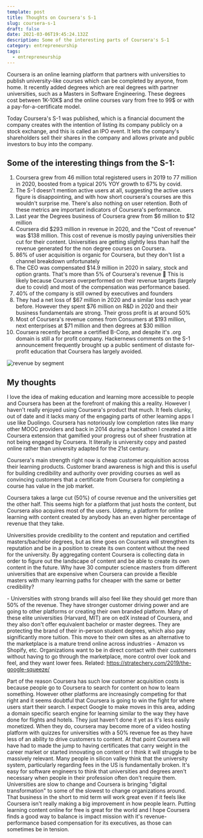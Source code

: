 ```yaml
---
template: post
title: Thoughts on Coursera's S-1
slug: coursera-s-1
draft: false
date: 2021-03-06T19:45:24.132Z
description: Some of the interesting parts of Coursera's S-1
category: entrepreneurship
tags:
  - entrepreneurship
---
```

Coursera is an online learning platform that partners with universities to publish university-like courses which can be completed by anyone, from home. It recently added degrees which are real degrees with partner universities, such as a Masters in Software Engineering. These degrees cost between 1K-10K$ and the online courses vary from free to 99$ or with a pay-for-a-certificate model.

Today Coursera's S-1 was published, which is a financial document the company creates with the intention of listing its company publicly on a stock exchange, and this is called an IPO event. It lets the company's shareholders sell their shares in the company and allows private and public investors to buy into the company.

## Some of the interesting things from the S-1:

1. Coursera grew from 46 million total registered users in 2019 to 77 million in 2020, boosted from a typical 20% YOY growth to 67% by covid. 
2. The S-1 doesn't mention active users at all, suggesting the active users figure is disappointing, and with how short coursera's courses are this wouldn't surprise me. There's also nothing on user retention. Both of these metrics are important indicators of Coursera's performance.
3. Last year the Degrees business of Coursera grew from $6 million to $12 million
4. Coursera did $293 million in revenue in 2020, and the "Cost of revenue" was $138 million. This cost of revenue is mostly paying universities their cut for their content. Universities are getting slightly less than half the revenue generated for the non degree courses on Coursera.
5. 86% of user acquisition is organic for Coursera, but they don't list a channel breakdown unfortunately
6. The CEO was compensated $14.9 million in 2020 in salary, stock and option grants. That's more than 5% of Coursera's revenue 🤯 This is likely because Coursera overperformed on their revenue targets (largely due to covid) and most of the compensation was performance based.
7. 40% of the company is still owned by executives and founders
8. They had a net loss of $67 million in 2020 and a similar loss each year before. However they spent $76 million on R&D in 2020 and their business fundamentals are strong. Their gross profit is at around 50% 
9. Most of Coursera's revenue comes from Consumers at $193 million, next enterprises at $71 million and then degrees at $30 million
10. Coursera recently became a certified B-Corp, and despite it's .org domain is still a for profit company. Hackernews comments on the S-1 announcement frequently brought up a public sentiment of distaste for-profit education that Coursera has largely avoided.

![revenue by segment](/media/g65490g45h10.jpg "Coursera revenue by segment over time")

## My thoughts

I love the idea of making education and learning more accessible to people and Coursera has been at the forefront of making this a reality. However I haven't really enjoyed using Coursera's product that much. It feels clunky, out of date and it lacks many of the engaging parts of other learning apps I use like Duolingo. Coursera has notoriously low completion rates like many other MOOC providers and back in 2014 during a hackathon I created a little Coursera extension that gamified your progress out of sheer frustration at not being engaged by Coursera. It literally is university copy and pasted online rather than university adapted for the 21st century.

Coursera's main strength right now is cheap customer acquisition across their learning products. Customer brand awareness is high and this is useful for building credibility and authority over providing courses as well as convincing customers that a certificate from Coursera for completing a course has value in the job market. 

Coursera takes a large cut (50%) of course revenue and the universities get the other half. This seems high for a platform that just hosts the content, but Coursera also acquires most of the users. Udemy, a platform for online learning with content created by anybody has an even higher percentage of revenue that they take.

Universities provide credibility to the content and reputation and certified masters/bachelor degrees, but as time goes on Coursera will strengthen its reputation and be in a position to create its own content without the need for the university. By aggregating content Coursera is collecting data in order to figure out the landscape of content and be able to create its own content in the future. Why have 30 computer science masters from different universities that are expensive when Coursera can provide a flexible masters with many learning paths for cheaper with the same or better credibility? 

\- Universities with strong brands will also feel like they should get more than 50% of the revenue. They have stronger customer driving power and are going to other platforms or creating their own branded platform. Many of these elite universities (Harvard, MIT) are on edX instead of Coursera, and they also don't offer equivalent bachelor or master degrees. They are protecting the brand of their in-person student degrees, which also pay  significantly more tuition. This move to their own sites as an alternative to the marketplace is a mature trend online across industries - Amazon vs Shopify, etc. Organizations want to be in direct contact with their customers without having to go through the marketplace, more control over look and feel, and they want lower fees. Related: https://stratechery.com/2019/the-google-squeeze/

Part of the reason Coursera has such low customer acquisition costs is because people go to Coursera to search for content on how to learn something. However other platforms are increasingly competing for that right and it seems doubtful that Coursera is going to win the fight for where users start their search. I expect Google to make moves in this area, adding a domain specific search engine for learning similar to the way they have done for flights and hotels. They just haven't done it yet as it's less easily monetized. When they do, coursera may become more of a video hosting platform with quizzes for universities with a 50% revenue fee as they have less of an ability to drive customers to content. At that point Coursera will have had to made the jump to having certificates that carry weight in the career market or started innovating on content or I think it will struggle to be massively relevant. Many people in silicon valley think that the university system, particularly regarding fees in the US is fundamentally broken. It's easy for software engineers to think that universities and degrees aren't necessary when people in their profession often don't require them. Universities are slow to change and Coursera is bringing "digital transformation" to some of the slowest to change organizations around. That business in the short to mid term will work great even if it feels like Coursera isn't really making a big improvement in how people learn. Putting learning content online for free is great for the world and I hope Coursera finds a good way to balance is impact mission with it's revenue-performance based compensation for its executives, as those can sometimes be in tension.
